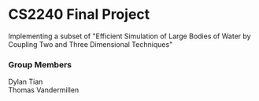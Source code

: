 # CS2240 Final Project
Implementing a subset of "Efficient Simulation of Large Bodies of Water by Coupling Two and Three Dimensional Techniques"

### Group Members
Dylan Tian  
Thomas Vandermillen
